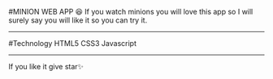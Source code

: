 #MINION WEB APP 😆
If you watch minions you will love this app so I will surely say you will like it so you can try it.
 
 ---
 #Technology
 HTML5
 CSS3
 Javascript 

 ----
 If you like it give star✨